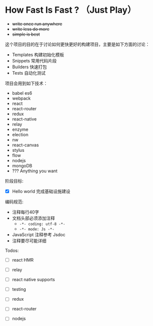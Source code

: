 # How Fast Is Fast ? （Just Play）

* ~~write once run anywhere~~
* ~~write less do  more~~
* ~~simple is best~~


这个项目的目的在于讨论如何更快更好的构建项目，主要是如下方面的讨论：

* Templates 构建初始化模板
* Snippets 常用代码片段
* Builders 快速打包
* Tests 自动化测试

项目会用到如下技术：

* babel es6
* webpack
* react
* react-router
* redux
* react-native
* relay
* enzyme
* election
* nw
* react-canvas
* stylus
* flow
* nodejs
* mongoDB
* ??? Anything you want

阶段目标:

* [x] Hello world 完成基础设施建设

编码规范:

* 注释每行40字
* 文档头部必须添加注释
  * `-*- coding: utf-8 -*-`
  * `-*- mode: Js -*-`
* JavaScript 注释参考 Jsdoc
* 注释要尽可能详细

Todos:

* [ ] react HMR
* [ ] relay
* [ ] react native supports
* [ ] testing
* [ ] redux 
* [ ] react-router
* [ ] nodejs

